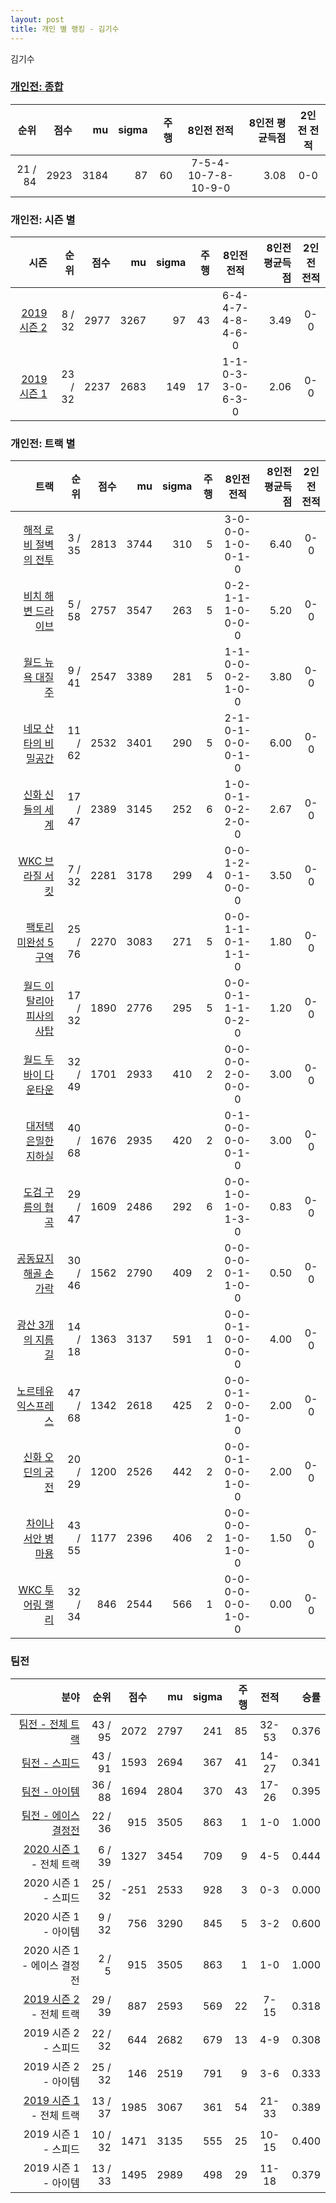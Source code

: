 ```yaml
---
layout: post
title: 개인 별 랭킹 - 김기수
---
```


김기수

### [개인전: 종합](../singles-full)

| 순위 | 점수 | mu | sigma | 주행 | 8인전 전적 | 8인전 평균득점 | 2인전 전적 |
|---:|---:|---:|---:|---:|:---:|---:|:---:|
| 21 / 84 | 2923 | 3184 | 87 | 60 | 7-5-4-10-7-8-10-9-0 | 3.08 | 0-0 |

### 개인전: 시즌 별

| 시즌 | 순위 | 점수 | mu | sigma | 주행 | 8인전 전적 | 8인전 평균득점 | 2인전 전적 |
|---:|---:|---:|---:|---:|---:|:---:|---:|:---:|
| [2019 시즌 2](../singles-s2019_2) | 8 / 32 | 2977 | 3267 | 97 | 43 |  6-4-4-7-4-8-4-6-0 | 3.49 | 0-0 |
| [2019 시즌 1](../singles-s2019_1) | 23 / 32 | 2237 | 2683 | 149 | 17 |  1-1-0-3-3-0-6-3-0 | 2.06 | 0-0 |

### 개인전: 트랙 별

| 트랙 | 순위 | 점수 | mu | sigma | 주행 | 8인전 전적 | 8인전 평균득점 | 2인전 전적 |
|---:|---:|---:|---:|---:|---:|:---:|---:|:---:|
| [해적 로비 절벽의 전투](../lobby) | 3 / 35 | 2813 | 3744 | 310 | 5 | 3-0-0-0-1-0-0-1-0 | 6.40 | 0-0 |
| [비치 해변 드라이브](../haebyun) | 5 / 58 | 2757 | 3547 | 263 | 5 | 0-2-1-1-1-0-0-0-0 | 5.20 | 0-0 |
| [월드 뉴욕 대질주](../newyork) | 9 / 41 | 2547 | 3389 | 281 | 5 | 1-1-0-0-0-2-1-0-0 | 3.80 | 0-0 |
| [네모 산타의 비밀공간](../santa) | 11 / 62 | 2532 | 3401 | 290 | 5 | 2-1-0-1-0-0-0-1-0 | 6.00 | 0-0 |
| [신화 신들의 세계](../shinsegye) | 17 / 47 | 2389 | 3145 | 252 | 6 | 1-0-0-1-0-2-2-0-0 | 2.67 | 0-0 |
| [WKC 브라질 서킷](../brazil) | 7 / 32 | 2281 | 3178 | 299 | 4 | 0-0-1-2-0-1-0-0-0 | 3.50 | 0-0 |
| [팩토리 미완성 5구역](../district5) | 25 / 76 | 2270 | 3083 | 271 | 5 | 0-0-1-1-0-1-1-1-0 | 1.80 | 0-0 |
| [월드 이탈리아 피사의 사탑](../pizza) | 17 / 32 | 1890 | 2776 | 295 | 5 | 0-0-0-1-1-1-0-2-0 | 1.20 | 0-0 |
| [월드 두바이 다운타운](../dubai) | 32 / 49 | 1701 | 2933 | 410 | 2 | 0-0-0-0-2-0-0-0-0 | 3.00 | 0-0 |
| [대저택 은밀한 지하실](../jeotaek) | 40 / 68 | 1676 | 2935 | 420 | 2 | 0-1-0-0-0-0-0-1-0 | 3.00 | 0-0 |
| [도검 구름의 협곡](../hyupgog) | 29 / 47 | 1609 | 2486 | 292 | 6 | 0-0-1-0-1-0-1-3-0 | 0.83 | 0-0 |
| [공동묘지 해골 손가락](../haeson) | 30 / 46 | 1562 | 2790 | 409 | 2 | 0-0-0-0-0-1-1-0-0 | 0.50 | 0-0 |
| [광산 3개의 지름길](../gwangsamji) | 14 / 18 | 1363 | 3137 | 591 | 1 | 0-0-0-1-0-0-0-0-0 | 4.00 | 0-0 |
| [노르테유 익스프레스](../noex) | 47 / 68 | 1342 | 2618 | 425 | 2 | 0-0-0-1-0-0-1-0-0 | 2.00 | 0-0 |
| [신화 오딘의 궁전](../odin) | 20 / 29 | 1200 | 2526 | 442 | 2 | 0-0-0-1-0-0-1-0-0 | 2.00 | 0-0 |
| [차이나 서안 병마용](../byeongma) | 43 / 55 | 1177 | 2396 | 406 | 2 | 0-0-0-0-1-0-1-0-0 | 1.50 | 0-0 |
| [WKC 투어링 랠리](../rally) | 32 / 34 | 846 | 2544 | 566 | 1 | 0-0-0-0-0-0-1-0-0 | 0.00 | 0-0 |

### 팀전

| 분야 | 순위 | 점수 | mu | sigma | 주행 | 전적 | 승률 |
|---:|---:|---:|---:|---:|---:|:---:|---:|
| [팀전 - 전체 트랙](../team-full) | 43 / 95 | 2072 | 2797 | 241 | 85 | 32-53 | 0.376 |
| [팀전 - 스피드](../team-speed) | 43 / 91 | 1593 | 2694 | 367 | 41 | 14-27 | 0.341 |
| [팀전 - 아이템](../team-item) | 36 / 88 | 1694 | 2804 | 370 | 43 | 17-26 | 0.395 |
| [팀전 - 에이스 결정전](../team-ace) | 22 / 36 | 915 | 3505 | 863 | 1 | 1-0 | 1.000 |
| [2020 시즌 1](../teams-t2020_1) - 전체 트랙 | 6 / 39 | 1327 | 3454 | 709 | 9 | 4-5 | 0.444 |
| 2020 시즌 1 - 스피드 | 25 / 32 | -251 | 2533 | 928 | 3 | 0-3 | 0.000 |
| 2020 시즌 1 - 아이템 | 9 / 32 | 756 | 3290 | 845 | 5 | 3-2 | 0.600 |
| 2020 시즌 1 - 에이스 결정전 | 2 / 5 | 915 | 3505 | 863 | 1 | 1-0 | 1.000 |
| [2019 시즌 2](../teams-t2019_2) - 전체 트랙 | 29 / 39 | 887 | 2593 | 569 | 22 | 7-15 | 0.318 |
| 2019 시즌 2 - 스피드 | 22 / 32 | 644 | 2682 | 679 | 13 | 4-9 | 0.308 |
| 2019 시즌 2 - 아이템 | 25 / 32 | 146 | 2519 | 791 | 9 | 3-6 | 0.333 |
| [2019 시즌 1](../teams-t2019_1) - 전체 트랙 | 13 / 37 | 1985 | 3067 | 361 | 54 | 21-33 | 0.389 |
| 2019 시즌 1 - 스피드 | 10 / 32 | 1471 | 3135 | 555 | 25 | 10-15 | 0.400 |
| 2019 시즌 1 - 아이템 | 13 / 33 | 1495 | 2989 | 498 | 29 | 11-18 | 0.379 |
